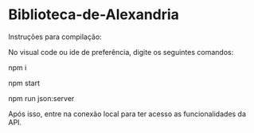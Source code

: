 # Biblioteca-de-Alexandria

Instruções para compilação:

No visual code ou ide de preferência, digite os seguintes comandos:

npm i

npm start

npm run json:server


Após isso, entre na conexão local para ter acesso as funcionalidades da API.
